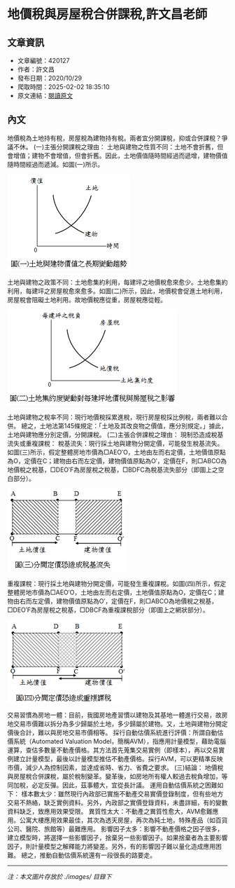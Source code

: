 # 地價稅與房屋稅合併課稅,許文昌老師

## 文章資訊
- 文章編號：420127
- 作者：許文昌
- 發布日期：2020/10/29
- 爬取時間：2025-02-02 18:35:10
- 原文連結：[閱讀原文](https://real-estate.get.com.tw/Columns/detail.aspx?no=420127)

## 內文
地價稅為土地持有稅，房屋稅為建物持有稅。兩者宜分開課稅，抑或合併課稅？爭議不休。
(一)主張分開課稅之理由：
土地與建物之性質不同：土地不會折舊，但會增值；建物不會增值，但會折舊。因此，土地價值隨時間經過而遞增，建物價值隨時間經過而遞減。如圖(一)所示。

![圖片](./images/420127_f66c5934.png)

土地與建物之政策不同：土地愈集約利用，每建坪之地價稅愈來愈少。土地愈集約利用，每建坪之房屋稅愈來愈多。如圖(二)所示，因此，地價稅會促進土地利用，房屋稅會阻礙土地利用。故地價稅應從重，房屋稅應從輕。

![圖片](./images/420127_95c28a61.png)

土地與建物之稅率不同：現行地價稅採累進稅，現行房屋稅採比例稅，兩者難以合併。
總之，土地法第145條規定：「土地及其改良物之價值，應分別規定。」據此，土地與建物應分別定價，分開課稅。
(二)主張合併課稅之理由：
現制恐造成稅基流失或重複課稅：
稅基流失：現行採土地與建物分開定價，可能發生稅基流失。如圖(三)所示，假定整體房地市價為□AEO′O，土地由左而右定價，土地價值原點為O，定價在C；建物由右而左定價，建物價值原點為O′，定價在F，則□ABCO為地價稅之稅基，□DEO′F為房屋稅之稅基，□BDFC為稅基流失部分（即圖上之空白部分）。

![圖片](./images/420127_0126481b.png)

重複課稅：現行採土地與建物分開定價，可能發生重複課稅。如圖(四)所示，假定整體房地市價為□AEO′O，土地由左而右定價，土地價值原點為O，定價在C；建物由右而左定價，建物價值原點為O′，定價在F，則□ABCO為地價稅之稅基，□DEO′F為房屋稅之稅基，□DBCF為重複課稅部分（即圖上之網狀部分）。

![圖片](./images/420127_f1726535.png)

交易習慣為房地一體：目前，我國房地產習慣以建物及其基地一體進行交易，故房地交易市價難以拆分為多少歸屬於土地，多少歸屬於建物。又，土地與建物分開定價後合計，難以與房地交易市價相等。
採行自動估價系統進行評價：所謂自動估價系統（Automated Valuation Model，簡稱AVM），指應用計量模型，藉助電腦運算，查估多數量不動產價格。其方法首先蒐集交易實例（即樣本），再以交易實例建立計量模型，最後以計量模型推估不動產價格。採行AVM，可以更精準反映市價，減少人為控制因素，並達成省時、省力、省費之要求。
(三)結論：
地價稅與房屋稅合併課稅，屬於稅制變革。變革後，如房地所有權人較過去稅負增加，等同加稅，必定反彈。因此，茲事體大，宜從長計議。
運用自動估價系統之困難如下：
樣本數太少：雖然現行內政部已實施不動產交易實價登錄制度，但有些地方交易不熱絡，缺乏實例資料。另外，內政部之實價登錄資料，未盡詳細，有的變數資料缺乏，致應用效果受限。
異質性太大：不動產之異質性愈大，AVM愈難應用。公寓大樓應用效果最佳，其次為透天房屋，再次為純土地，特殊產品（如百貨公司、醫院、旅館等）最難應用。
影響因子太多：影響不動產價格之因子很多，建立模型時，將選擇一些影響因子，捨棄另一些影響因子。如果捨棄者為主要影響因子，則計量模型之解釋能力將變差。另外，有的影響因子難以量化造成應用困難。
總之，推動自動估價系統還有一段很長的路要走。

---
*注：本文圖片存放於 ./images/ 目錄下*
